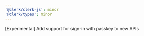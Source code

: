 ```yaml
---
'@clerk/clerk-js': minor
'@clerk/types': minor
---
```


[Experimental] Add support for sign-in with passkey to new APIs

